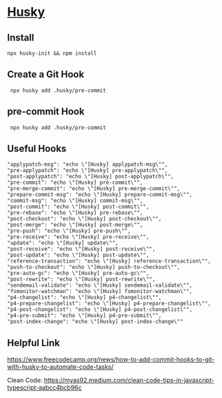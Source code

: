 # [Husky](https://typicode.github.io/husky/#/)

## Install


```
npx husky-init && npm install
```

## Create a Git Hook

```
 npx husky add .husky/pre-commit
```

## pre-commit Hook

```
 npx husky add .husky/pre-commit
```

## Useful Hooks

```
"applypatch-msg": "echo \"[Husky] applypatch-msg\"",
"pre-applypatch": "echo \"[Husky] pre-applypatch\"",
"post-applypatch": "echo \"[Husky] post-applypatch\"",
"pre-commit": "echo \"[Husky] pre-commit\"",
"pre-merge-commit": "echo \"[Husky] pre-merge-commit\"",
"prepare-commit-msg": "echo \"[Husky] prepare-commit-msg\"",
"commit-msg": "echo \"[Husky] commit-msg\"",
"post-commit": "echo \"[Husky] post-commit\"",
"pre-rebase": "echo \"[Husky] pre-rebase\"",
"post-checkout": "echo \"[Husky] post-checkout\"",
"post-merge": "echo \"[Husky] post-merge\"",
"pre-push": "echo \"[Husky] pre-push\"",
"pre-receive": "echo \"[Husky] pre-receive\"",
"update": "echo \"[Husky] update\"",
"post-receive": "echo \"[Husky] post-receive\"",
"post-update": "echo \"[Husky] post-update\"",
"reference-transaction": "echo \"[Husky] reference-transaction\"",
"push-to-checkout": "echo \"[Husky] push-to-checkout\"",
"pre-auto-gc": "echo \"[Husky] pre-auto-gc\"",
"post-rewrite": "echo \"[Husky] post-rewrite\"",
"sendemail-validate": "echo \"[Husky] sendemail-validate\"",
"fsmonitor-watchman": "echo \"[Husky] fsmonitor-watchman\"",
"p4-changelist": "echo \"[Husky] p4-changelist\"",
"p4-prepare-changelist": "echo \"[Husky] p4-prepare-changelist\"",
"p4-post-changelist": "echo \"[Husky] p4-post-changelist\"",
"p4-pre-submit": "echo \"[Husky] p4-pre-submit\"",
"post-index-change": "echo \"[Husky] post-index-change\""
```

## Helpful Link

https://www.freecodecamp.org/news/how-to-add-commit-hooks-to-git-with-husky-to-automate-code-tasks/

Clean Code:
https://myas92.medium.com/clean-code-tips-in-javascript-typescript-aabcc4bcb96c
